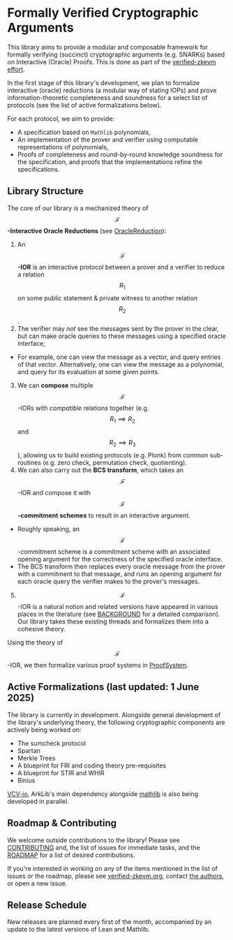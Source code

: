 # Formally Verified Cryptographic Arguments

This library aims to provide a modular and composable framework for formally verifying (succinct) cryptographic arguments (e.g. SNARKs) based on Interactive (Oracle) Proofs. This is done as part of the [verified-zkevm effort](https://verified-zkevm.org/).

In the first stage of this library's development, we plan to formalize interactive (oracle) reductions (a modular way of stating IOPs) and prove information-theoretic completeness and soundness for a select list of protocols (see the list of active formalizations below).

For each protocol, we aim to provide:

- A specification based on `Mathlib` polynomials,
- An implementation of the prover and verifier using computable representations of polynomials,
- Proofs of completeness and round-by-round knowledge soundness for the specification, and proofs that the implementations refine the specifications.

## Library Structure

The core of our library is a mechanized theory of **$$\mathcal{F}$$-Interactive Oracle Reductions** (see [OracleReduction](ArkLib/OracleReduction)):
1. An **$$\mathcal{F}$$-IOR** is an interactive protocol between a prover and a verifier to reduce a relation $$R_1$$ on some public statement & private witness to another relation $$R_2$$.
2. The verifier may _not_ see the messages sent by the prover in the clear, but can make oracle queries to these messages using a specified oracle interface;
  - For example, one can view the message as a vector, and query entries of that vector. Alternatively, one can view the message as a polynomial, and query for its evaluation at some given points.
3. We can **compose** multiple $$\mathcal{F}$$-IORs with _compatible_ relations together (e.g. $$R_1 \implies R_2$$ and $$R_2 \implies R_3$$), allowing us to build existing protocols (e.g. Plonk) from common sub-routines (e.g. zero check, permutation check, quotienting).
4. We can also carry out the **BCS transform**, which takes an $$\mathcal{F}$$-IOR and compose it with **$$\mathcal{F}$$-commitment schemes** to result in an interactive argument.
  - Roughly speaking, an $$\mathcal{F}$$-commitment scheme is a commitment scheme with an associated opening argument for the correctness of the specified oracle interface.
  - The BCS transform then replaces every oracle message from the prover with a commitment to that message, and runs an opening argument for each oracle query the verifier makes to the prover's messages.
5. $$\mathcal{F}$$-IOR is a natural notion and related versions have appeared in various places in the literature (see [BACKGROUND](./BACKGROUND.md) for a detailed comparison). Our library takes these existing threads and formalizes them into a cohesive theory.

Using the theory of $$\mathcal{F}$$-IOR, we then formalize various proof systems in [ProofSystem](ArkLib/ProofSystem).

## Active Formalizations (last updated: 1 June 2025)

The library is currently in development. Alongside general development of the library's underlying theory, the following cryptographic components are actively being worked on:
- The sumcheck protocol
- Spartan
- Merkle Trees
- A blueprint for FRI and coding theory pre-requisites
- A blueprint for STIR and WHIR
- Binius

[VCV-io](https://github.com/dtumad/VCV-io), ArkLib's main dependency alongside [mathlib](https://github.com/leanprover-community/mathlib4) is also being developed in parallel.

## Roadmap & Contributing

We welcome outside contributions to the library! Please see [CONTRIBUTING](./CONTRIBUTING.md) and, the list of issues for immediate tasks, and the [ROADMAP](./ROADMAP.md) for a list of desired contributions.

If you're interested in working on any of the items mentioned in the list of issues or the roadmap, please see [verified-zkevm.org](https://verified-zkevm.org/), contact [the authors](mailto:qvd@andrew.cmu.edu), or open a new issue.

## Release Schedule
New releases are planned every first of the month, accompanied by an update to the latest versions of Lean and Mathlib.
